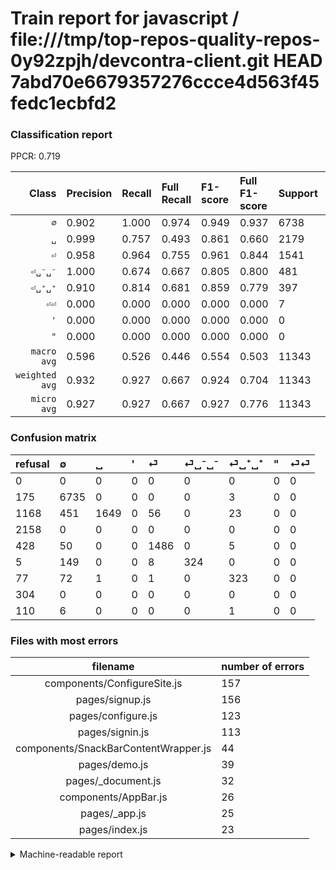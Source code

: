 # Train report for javascript / file:///tmp/top-repos-quality-repos-0y92zpjh/devcontra-client.git HEAD 7abd70e6679357276ccce4d563f45fedc1ecbfd2

### Classification report

PPCR: 0.719

| Class | Precision | Recall | Full Recall | F1-score | Full F1-score | Support | Full Support | PPCR |
|------:|:----------|:-------|:------------|:---------|:---------|:--------|:-------------|:-----|
| `∅` | 0.902| 1.000| 0.974| 0.949| 0.937| 6738| 6913| 0.975 |
| `␣` | 0.999| 0.757| 0.493| 0.861| 0.660| 2179| 3347| 0.651 |
| `⏎` | 0.958| 0.964| 0.755| 0.961| 0.844| 1541| 1969| 0.783 |
| `⏎␣⁻␣⁻` | 1.000| 0.674| 0.667| 0.805| 0.800| 481| 486| 0.990 |
| `⏎␣⁺␣⁺` | 0.910| 0.814| 0.681| 0.859| 0.779| 397| 474| 0.838 |
| `⏎⏎` | 0.000| 0.000| 0.000| 0.000| 0.000| 7| 117| 0.060 |
| `'` | 0.000| 0.000| 0.000| 0.000| 0.000| 0| 2158| 0.000 |
| `"` | 0.000| 0.000| 0.000| 0.000| 0.000| 0| 304| 0.000 |
| `macro avg` | 0.596| 0.526| 0.446| 0.554| 0.503| 11343| 15768| 0.719 |
| `weighted avg` | 0.932| 0.927| 0.667| 0.924| 0.704| 11343| 15768| 0.719 |
| `micro avg` | 0.927| 0.927| 0.667| 0.927| 0.776| 11343| 15768| 0.719 |

### Confusion matrix

|refusal|  ∅| ␣| '| ⏎| ⏎␣⁻␣⁻| ⏎␣⁺␣⁺| "| ⏎⏎| 
|:---|:---|:---|:---|:---|:---|:---|:---|:---|
|0 |0 |0 |0 |0 |0 |0 |0 |0 |
|175 |6735 |0 |0 |0 |0 |3 |0 |0 |
|1168 |451 |1649 |0 |56 |0 |23 |0 |0 |
|2158 |0 |0 |0 |0 |0 |0 |0 |0 |
|428 |50 |0 |0 |1486 |0 |5 |0 |0 |
|5 |149 |0 |0 |8 |324 |0 |0 |0 |
|77 |72 |1 |0 |1 |0 |323 |0 |0 |
|304 |0 |0 |0 |0 |0 |0 |0 |0 |
|110 |6 |0 |0 |0 |0 |1 |0 |0 |

### Files with most errors

| filename | number of errors|
|:----:|:-----|
| components/ConfigureSite.js | 157 |
| pages/signup.js | 156 |
| pages/configure.js | 123 |
| pages/signin.js | 113 |
| components/SnackBarContentWrapper.js | 44 |
| pages/demo.js | 39 |
| pages/_document.js | 32 |
| components/AppBar.js | 26 |
| pages/_app.js | 25 |
| pages/index.js | 23 |

<details>
    <summary>Machine-readable report</summary>
```json
{
  "cl_report": {"\"": {"f1-score": 0.0, "precision": 0.0, "recall": 0.0, "support": 0}, "\u0027": {"f1-score": 0.0, "precision": 0.0, "recall": 0.0, "support": 0}, "macro avg": {"f1-score": 0.5543809888884347, "precision": 0.5962245931464596, "recall": 0.5259789379038906, "support": 11343}, "micro avg": {"f1-score": 0.9271797584413295, "precision": 0.9271797584413295, "recall": 0.9271797584413295, "support": 11343}, "weighted avg": {"f1-score": 0.9236889110019453, "precision": 0.932472431682485, "recall": 0.9271797584413295, "support": 11343}, "\u2205": {"f1-score": 0.9485247517780439, "precision": 0.9024520970119255, "recall": 0.9995547640249333, "support": 6738}, "\u23ce": {"f1-score": 0.9611901681759379, "precision": 0.9580915538362347, "recall": 0.9643088903309539, "support": 1541}, "\u23ce\u23ce": {"f1-score": 0.0, "precision": 0.0, "recall": 0.0, "support": 7}, "\u23ce\u2423\u207a\u2423\u207a": {"f1-score": 0.8590425531914894, "precision": 0.9098591549295775, "recall": 0.8136020151133502, "support": 397}, "\u23ce\u2423\u207b\u2423\u207b": {"f1-score": 0.8049689440993789, "precision": 1.0, "recall": 0.6735966735966736, "support": 481}, "\u2423": {"f1-score": 0.8613214938626274, "precision": 0.9993939393939394, "recall": 0.7567691601652135, "support": 2179}},
  "cl_report_full": {"\"": {"f1-score": 0.0, "precision": 0.0, "recall": 0.0, "support": 304}, "\u0027": {"f1-score": 0.0, "precision": 0.0, "recall": 0.0, "support": 2158}, "macro avg": {"f1-score": 0.5025680734444697, "precision": 0.5962245931464596, "recall": 0.4462163130387931, "support": 15768}, "micro avg": {"f1-score": 0.7758474419977132, "precision": 0.9271797584413295, "recall": 0.6669837645865043, "support": 15768}, "weighted avg": {"f1-score": 0.7043991357715614, "precision": 0.7856023827203907, "recall": 0.6669837645865043, "support": 15768}, "\u2205": {"f1-score": 0.9369782971619366, "precision": 0.9024520970119255, "recall": 0.9742514103862289, "support": 6913}, "\u23ce": {"f1-score": 0.8443181818181819, "precision": 0.9580915538362347, "recall": 0.7546978161503302, "support": 1969}, "\u23ce\u23ce": {"f1-score": 0.0, "precision": 0.0, "recall": 0.0, "support": 117}, "\u23ce\u2423\u207a\u2423\u207a": {"f1-score": 0.7792521109770808, "precision": 0.9098591549295775, "recall": 0.6814345991561181, "support": 474}, "\u23ce\u2423\u207b\u2423\u207b": {"f1-score": 0.8, "precision": 1.0, "recall": 0.6666666666666666, "support": 486}, "\u2423": {"f1-score": 0.6599959975985592, "precision": 0.9993939393939394, "recall": 0.4926800119510009, "support": 3347}},
  "ppcr": 0.7193683409436834
}
```
</details>
